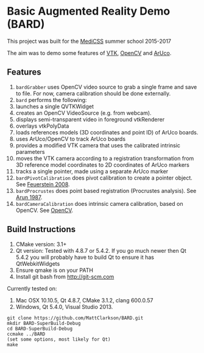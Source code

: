 Basic Augmented Reality Demo (BARD)
===================================

This project was built for the [MediCSS](http://www.medicss.cs.ucl.ac.uk/) summer school 2015-2017

The aim was to demo some features of [VTK](http://www.vtk.org), [OpenCV](http://www.opencv.org) and [ArUco](http://www.uco.es/investiga/grupos/ava/node/26).

Features
--------

 1. `bardGrabber` uses OpenCV video source to grab a single frame and save to file. For now, camera calibration should be done externally. 
 1. `bard` performs the following:
   1. launches a single QVTKWidget
   1. creates an OpenCV VideoSource (e.g. from webcam).
   1. displays semi-transparent video in foreground vtkRenderer
   1. overlays vtkPolyData
   1. loads references models (3D coordinates and point ID) of ArUco boards.
   1. uses ArUco/OpenCV to track ArUco boards
   1. provides a modified VTK camera that uses the calibrated intrinsic parameters
   1. moves the VTK camera according to a registration transformation from 3D reference model coordinates to 2D coordinates of ArUco markers
   1. tracks a single pointer, made using a separate ArUco marker
 1. `bardPivotCalibration` does pivot calibration to create a pointer object. See [Feuerstein 2008](http://dx.doi.org/10.1109/TMI.2007.907327).
 1. `bardProcrustes` does point based registration (Procrustes analysis). See [Arun 1987](http://dx.doi.org/10.1109/TPAMI.1987.4767965).
 1. `bardCameraCalibration` does intrinsic camera calibration, based on OpenCV. See [OpenCV](http://docs.opencv.org/modules/calib3d/doc/camera_calibration_and_3d_reconstruction.html).

Build Instructions
------------------

 1. CMake version: 3.1+
 1. Qt version: Tested with 4.8.7 or 5.4.2. If you go much newer then Qt 5.4.2 you will probably have to build Qt to ensure it has QtWebkitWidgets
 1. Ensure qmake is on your PATH
 1. Install git bash from http://git-scm.com

Currently tested on:
 1. Mac OSX 10.10.5, Qt 4.8.7, CMake 3.1.2, clang 600.0.57
 1. Windows, Qt 5.4.0, Visual Studio 2013.

  
```
git clone https://github.com/MattClarkson/BARD.git
mkdir BARD-SuperBuild-Debug
cd BARD-SuperBuild-Debug
ccmake ../BARD
(set some options, most likely for Qt)
make
```

